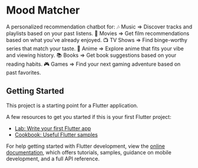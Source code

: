 # Mood Matcher

A personalized recommendation chatbot for:
🎶 Music => Discover tracks and playlists based on your past listens.
🎥 Movies => Get film recommendations based on what you’ve already enjoyed.
📺 TV Shows => Find binge-worthy series that match your taste.
🎌 Anime => Explore anime that fits your vibe and viewing history.
📚 Books => Get book suggestions based on your reading habits.
🎮 Games => Find your next gaming adventure based on past favorites.

## Getting Started

This project is a starting point for a Flutter application.

A few resources to get you started if this is your first Flutter project:

- [Lab: Write your first Flutter app](https://docs.flutter.dev/get-started/codelab)
- [Cookbook: Useful Flutter samples](https://docs.flutter.dev/cookbook)

For help getting started with Flutter development, view the
[online documentation](https://docs.flutter.dev/), which offers tutorials,
samples, guidance on mobile development, and a full API reference.
